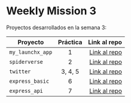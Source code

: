 # Weekly Mission 3

Proyectos desarrollados en la semana 3:

| Proyecto | Práctica | Link al repo |
| ------------- |:-------------:| -----:|
|`my_launchx_app`|1|[Link al repo](https://github.com/andresGuevaraRojas/CreacionProyectoJs)|
|`spiderverse`|2|[Link al repo](https://github.com/andresGuevaraRojas/SpiderVerse)|
|`twitter`|3, 4, 5|[Link al repo](https://github.com/andresGuevaraRojas/twitterServices)|
|`express_basic`|6|[Link al repo](https://github.com/andresGuevaraRojas/express_server)|
|`express_api`|7|[Link al repo]()|